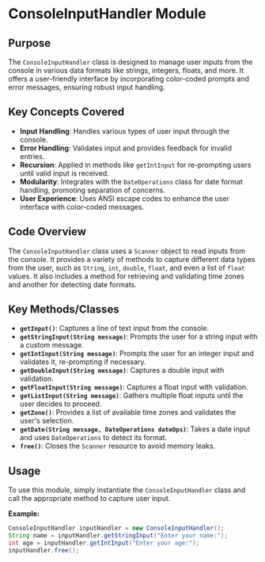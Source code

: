 # ConsoleInputHandler Module

## Purpose
The `ConsoleInputHandler` class is designed to manage user inputs from the console in various data formats like strings, integers, floats, and more. It offers a user-friendly interface by incorporating color-coded prompts and error messages, ensuring robust input handling.

## Key Concepts Covered
- **Input Handling**: Handles various types of user input through the console.
- **Error Handling**: Validates input and provides feedback for invalid entries.
- **Recursion**: Applied in methods like `getIntInput` for re-prompting users until valid input is received.
- **Modularity**: Integrates with the `DateOperations` class for date format handling, promoting separation of concerns.
- **User Experience**: Uses ANSI escape codes to enhance the user interface with color-coded messages.

## Code Overview
The `ConsoleInputHandler` class uses a `Scanner` object to read inputs from the console. It provides a variety of methods to capture different data types from the user, such as `String`, `int`, `double`, `float`, and even a list of `float` values. It also includes a method for retrieving and validating time zones and another for detecting date formats.

## Key Methods/Classes
- **`getInput()`**: Captures a line of text input from the console.
- **`getStringInput(String message)`**: Prompts the user for a string input with a custom message.
- **`getIntInput(String message)`**: Prompts the user for an integer input and validates it, re-prompting if necessary.
- **`getDoubleInput(String message)`**: Captures a double input with validation.
- **`getFloatInput(String message)`**: Captures a float input with validation.
- **`getListInput(String message)`**: Gathers multiple float inputs until the user decides to proceed.
- **`getZone()`**: Provides a list of available time zones and validates the user's selection.
- **`getDate(String message, DateOperations dateOps)`**: Takes a date input and uses `DateOperations` to detect its format.
- **`free()`**: Closes the `Scanner` resource to avoid memory leaks.

## Usage
To use this module, simply instantiate the `ConsoleInputHandler` class and call the appropriate method to capture user input.

**Example:**
```java
ConsoleInputHandler inputHandler = new ConsoleInputHandler();
String name = inputHandler.getStringInput("Enter your name:");
int age = inputHandler.getIntInput("Enter your age:");
inputHandler.free();
